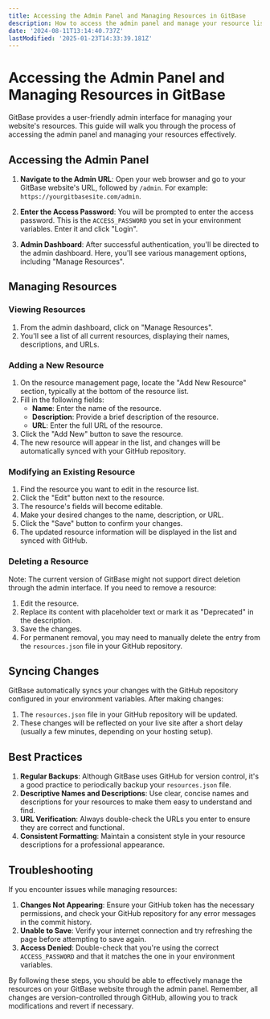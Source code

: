 ```yaml
---
title: Accessing the Admin Panel and Managing Resources in GitBase
description: How to access the admin panel and manage your resource list in GitBase
date: '2024-08-11T13:14:40.737Z'
lastModified: '2025-01-23T14:33:39.181Z'
---
```

# Accessing the Admin Panel and Managing Resources in GitBase

GitBase provides a user-friendly admin interface for managing your website's resources. This guide will walk you through the process of accessing the admin panel and managing your resources effectively.

## Accessing the Admin Panel

1. **Navigate to the Admin URL**: Open your web browser and go to your GitBase website's URL, followed by `/admin`. For example: `https://yourgitbasesite.com/admin`.

2. **Enter the Access Password**: You will be prompted to enter the access password. This is the `ACCESS_PASSWORD` you set in your environment variables. Enter it and click "Login".

3. **Admin Dashboard**: After successful authentication, you'll be directed to the admin dashboard. Here, you'll see various management options, including "Manage Resources".

## Managing Resources

### Viewing Resources

1. From the admin dashboard, click on "Manage Resources".
2. You'll see a list of all current resources, displaying their names, descriptions, and URLs.

### Adding a New Resource

1. On the resource management page, locate the "Add New Resource" section, typically at the bottom of the resource list.
2. Fill in the following fields:
   - **Name**: Enter the name of the resource.
   - **Description**: Provide a brief description of the resource.
   - **URL**: Enter the full URL of the resource.
3. Click the "Add New" button to save the resource.
4. The new resource will appear in the list, and changes will be automatically synced with your GitHub repository.

### Modifying an Existing Resource

1. Find the resource you want to edit in the resource list.
2. Click the "Edit" button next to the resource.
3. The resource's fields will become editable.
4. Make your desired changes to the name, description, or URL.
5. Click the "Save" button to confirm your changes.
6. The updated resource information will be displayed in the list and synced with GitHub.

### Deleting a Resource

Note: The current version of GitBase might not support direct deletion through the admin interface. If you need to remove a resource:

1. Edit the resource.
2. Replace its content with placeholder text or mark it as "Deprecated" in the description.
3. Save the changes.
4. For permanent removal, you may need to manually delete the entry from the `resources.json` file in your GitHub repository.

## Syncing Changes

GitBase automatically syncs your changes with the GitHub repository configured in your environment variables. After making changes:

1. The `resources.json` file in your GitHub repository will be updated.
2. These changes will be reflected on your live site after a short delay (usually a few minutes, depending on your hosting setup).

## Best Practices

1. **Regular Backups**: Although GitBase uses GitHub for version control, it's a good practice to periodically backup your `resources.json` file.
2. **Descriptive Names and Descriptions**: Use clear, concise names and descriptions for your resources to make them easy to understand and find.
3. **URL Verification**: Always double-check the URLs you enter to ensure they are correct and functional.
4. **Consistent Formatting**: Maintain a consistent style in your resource descriptions for a professional appearance.

## Troubleshooting

If you encounter issues while managing resources:

1. **Changes Not Appearing**: Ensure your GitHub token has the necessary permissions, and check your GitHub repository for any error messages in the commit history.
2. **Unable to Save**: Verify your internet connection and try refreshing the page before attempting to save again.
3. **Access Denied**: Double-check that you're using the correct `ACCESS_PASSWORD` and that it matches the one in your environment variables.

By following these steps, you should be able to effectively manage the resources on your GitBase website through the admin panel. Remember, all changes are version-controlled through GitHub, allowing you to track modifications and revert if necessary.

